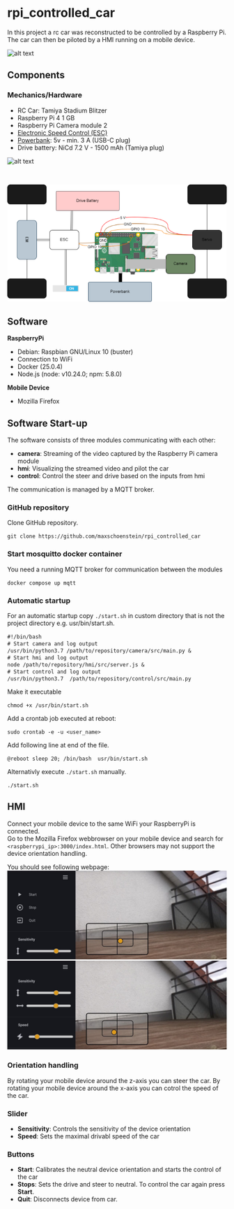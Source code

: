 # rpi_controlled_car
In this project a rc car was reconstructed to be controlled by a Raspberry Pi. The car can then be piloted by a HMI running on a mobile device. 

![alt text](https://github.com/maxschoenstein/rpi_controlled_car_data/blob/main/demo.gif "rc_car_components")

## Components
### Mechanics/Hardware
* RC Car: Tamiya Stadium Blitzer
* Raspberry Pi 4 1 GB 
* Raspberry Pi Camera module 2
* [Electronic Speed Control (ESC)](./data/pdf/euro_speedo_manual.pdf)
* [Powerbank](https://www.amazon.de/dp/B0C99KW2YQ?starsLeft=1&ref_=cm_sw_r_cso_em_apan_dp_1AEE1RMAXBRPCCMASA4N): 5v - min. 3 A (USB-C plug)
* Drive battery: NiCd 7.2 V - 1500 mAh (Tamiya plug)


![alt text](data/drawio/rc_car_components.png "rc_car_components")

<br>

![alt text](data/drawio/rc_car_architecture.png "rc_car_architecture")

## Software
**RaspberryPi**
* Debian: Raspbian GNU/Linux 10 (buster)
* Connection to WiFi
* Docker (25.0.4)
* Node.js (node: v10.24.0; npm: 5.8.0)

**Mobile Device**
* Mozilla Firefox

## Software Start-up
The software consists of three modules communicating with each other:
* **camera**: Streaming of the video captured by the Raspberry Pi camera module
* **hmi**: Visualizing the streamed video and pilot the car
* **control**: Control the steer and drive based on the inputs from hmi

The communication is managed by a MQTT broker.
### GitHub repository
Clone GitHub repository.
```
git clone https://github.com/maxschoenstein/rpi_controlled_car
```

### Start mosquitto docker container
You need a running MQTT broker for communication between the modules
```
docker compose up mqtt
```

### Automatic startup 
For an automatic startup copy `./start.sh` in custom directory that is not the project directory e.g. usr/bin/start.sh.
```
#!/bin/bash
# Start camera and log output
/usr/bin/python3.7 /path/to/repository/camera/src/main.py &
# Start hmi and log output
node /path/to/repository/hmi/src/server.js &
# Start control and log output
/usr/bin/python3.7  /path/to/repository/control/src/main.py
```
Make it executable
```
chmod +x /usr/bin/start.sh
```

Add a crontab job executed at reboot:
```
sudo crontab -e -u <user_name>
```
Add following line at end of the file. 
```
@reboot sleep 20; /bin/bash  usr/bin/start.sh
```

Alternativly execute  `./start.sh` manually.
```
./start.sh
```
## HMI
Connect your mobile device to the same WiFi your RaspberryPi is connected. <br>
Go to the Mozilla Firefox webbrowser on your mobile device and search for ``<raspberrypi_ip>:3000/index.html``. Other browsers may not support the device orientation handling.

You should see following webpage: <br>
![alt text](data\jpg\hmi_demo_1.jpg "Title") 
![alt text](data\jpg\hmi_demo_2.jpg "Title")

### Orientation handling
By rotating your mobile device around the z-axis you can steer the car. 
By rotating your mobile device around the x-axis you can cotrol the speed of the car. 
### Slider
* **Sensitivity**: Controls the sensitivity of the device orientation
* **Speed**: Sets the maximal drivabl speed of the car
### Buttons
* **Start**: Calibrates the neutral device orientation and starts the control of the car
* **Stops**: Sets the drive and steer to neutral. To control the car again press **Start**.
* **Quit**: Disconnects device from car.